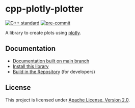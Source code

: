 # cpp-plotly-plotter

[![C++ standard](https://img.shields.io/badge/standard-C%2B%2B17-blue?logo=c%2B%2B)](https://en.cppreference.com/w/cpp/compiler_support/17)
[![pre-commit](https://img.shields.io/badge/pre--commit-enabled-brightgreen?logo=pre-commit&logoColor=white)](https://github.com/pre-commit/pre-commit)

A library to create plots using [plotly](https://plotly.com/).

## Documentation

- [Documentation built on main branch](https://cpp-plotly-plotter-332fca.gitlab.io/)
- [Install this library](doc/sphinx/src/install.md)
- [Build in the Repository](doc/sphinx/src/how_to_build_in_repository.md) (for developers)

## License

This project is licensed under [Apache License, Version 2.0](https://www.apache.org/licenses/LICENSE-2.0).
